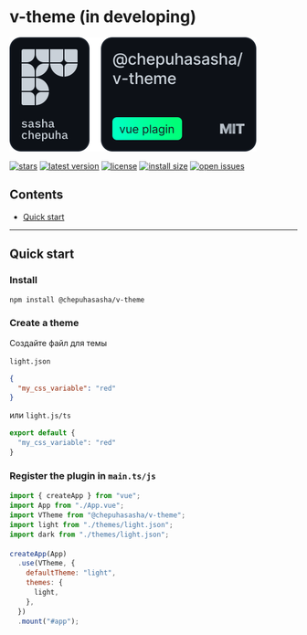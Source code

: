 # v-theme (in developing)

![header](./assets/HEADER.svg)

[![stars](https://badgen.net/github/stars/chepuhasasha/v-theme)](https://github.com/chepuhasasha/v-theme)
[![latest version](https://badgen.net/npm/v/@chepuhasasha/v-theme)](https://github.com/chepuhasasha/v-theme)
[![license](https://badgen.net/github/license/chepuhasasha/v-theme?color=cyan)](https://github.com/chepuhasasha/v-theme/blob/main/LICENSE)
[![install size](https://badgen.net/packagephobia/install/@chepuhasasha/v-theme?label=npm+install)](https://packagephobia.now.sh/result?p=@chepuhasasha/v-theme)
[![open issues](https://badgen.net/github/open-issues/chepuhasasha/v-theme?label=issues)](https://github.com/chepuhasasha/v-lang/issues)

## Contents

- [Quick start](#quick-start)

---

## Quick start

### Install

```
npm install @chepuhasasha/v-theme
```

### Сreate a theme

Создайте файл для темы

`light.json`

```json
{
  "my_css_variable": "red"
}
```
или `light.js/ts`

```js
export default {
  "my_css_variable": "red"
}
```


### Register the plugin in `main.ts/js`

```js
import { createApp } from "vue";
import App from "./App.vue";
import VTheme from "@chepuhasasha/v-theme";
import light from "./themes/light.json";
import dark from "./themes/light.json";

createApp(App)
  .use(VTheme, {
    defaultTheme: "light",
    themes: {
      light,
    },
  })
  .mount("#app");
```
